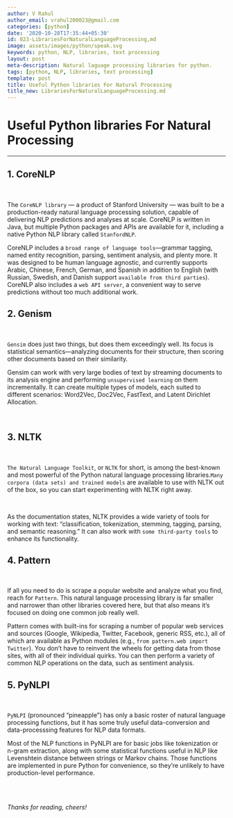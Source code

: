 ```yaml
---
author: V Rahul
author_email: vrahul200023@gmail.com
categories: [python]
date: '2020-10-28T17:35:44+05:30'
id: 023-LibrariesForNaturalLanguageProcessing,md
image: assets/images/python/speak.svg
keywords: python, NLP, libraries, text processing
layout: post
meta-description: Natural laguage processing libraries for python.
tags: [python, NLP, libraries, text processing]
template: post
title: Useful Python libraries For Natural Processing
title_new: LibrariesForNaturalLanguageProcessing.md
---
```






# Useful Python libraries For Natural Processing



***



## 1. CoreNLP

<br>



The `CoreNLP library` — a product of Stanford University — was built to be a production-ready natural language processing solution, capable of delivering NLP predictions and analyses at scale. CoreNLP is written in Java, but multiple Python packages and APIs are available for it, including a native Python NLP library called `StanfordNLP`.



CoreNLP includes a `broad range of language tools`—grammar tagging, named entity recognition, parsing, sentiment analysis, and plenty more. It was designed to be human language agnostic, and currently supports Arabic, Chinese, French, German, and Spanish in addition to English (with Russian, Swedish, and Danish support `available from third parties`). CoreNLP also includes a `web API server`, a convenient way to serve predictions without too much additional work.





## 2. Genism



<br>



`Gensim` does just two things, but does them exceedingly well. Its focus is statistical semantics—analyzing documents for their structure, then scoring other documents based on their similarity.



Gensim can work with very large bodies of text by streaming documents to its analysis engine and performing `unsupervised learning` on them incrementally. It can create multiple types of models, each suited to different scenarios: Word2Vec, Doc2Vec, FastText, and Latent Dirichlet Allocation.



<br>





## 3. NLTK



<br>



`The Natural Language Toolkit`, or `NLTK` for short, is among the best-known and most powerful of the Python natural language processing libraries.`Many corpora (data sets) and trained models` are available to use with NLTK out of the box, so you can start experimenting with NLTK right away.



<br>





As the documentation states, NLTK provides a wide variety of tools for working with text: “classification, tokenization, stemming, tagging, parsing, and semantic reasoning.” It can also work with `some third-party tools` to enhance its functionality.





## 4. Pattern

<br>

   If all you need to do is scrape a popular website and analyze what you find, reach for `Pattern`. This natural language processing library is far smaller and narrower than other libraries covered here, but that also means it’s focused on doing one common job really well.



Pattern comes with built-ins for scraping a number of popular web services and sources (Google, Wikipedia, Twitter, Facebook, generic RSS, etc.), all of which are available as Python modules (e.g., `from pattern.web import Twitter`). You don’t have to reinvent the wheels for getting data from those sites, with all of their individual quirks. You can then perform a variety of common NLP operations on the data, such as sentiment analysis.



## 5. PyNLPI



<br>



`PyNLPI` (pronounced “pineapple”) has only a basic roster of natural language processing functions, but it has some truly useful data-conversion and data-processsing features for NLP data formats.



Most of the NLP functions in PyNLPI are for basic jobs like tokenization or n-gram extraction, along with some statistical functions useful in NLP like Levenshtein distance between strings or Markov chains. Those functions are implemented in pure Python for convenience, so they’re unlikely to have production-level performance.

<br>

<br>



*Thanks for reading, cheers!*